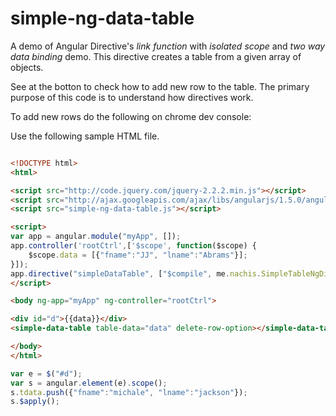 # simple-ng-data-table
A demo of Angular Directive's *link function* with *isolated scope* and *two way data binding* demo.
This directive creates a table from a given array of objects.

See at the botton to check how to add new row to the table. The primary purpose of this code is to understand how directives work.

To add new rows do the following on chrome dev console:

Use the following sample HTML file.
```html

<!DOCTYPE html>
<html>

<script src="http://code.jquery.com/jquery-2.2.2.min.js"></script>
<script src="http://ajax.googleapis.com/ajax/libs/angularjs/1.5.0/angular.min.js"></script>
<script src="simple-ng-data-table.js"></script>

<script>
var app = angular.module("myApp", []);
app.controller('rootCtrl',['$scope', function($scope) {
	$scope.data = [{"fname":"JJ", "lname":"Abrams"}];
}]);
app.directive("simpleDataTable", ["$compile", me.nachis.SimpleTableNgDirective]);
</script>

<body ng-app="myApp" ng-controller="rootCtrl">

<div id="d">{{data}}</div>
<simple-data-table table-data="data" delete-row-option></simple-data-table>

</body>
</html>


```

```javascript
var e = $("#d");
var s = angular.element(e).scope();
s.tdata.push({"fname":"michale", "lname":"jackson"});
s.$apply();
```
